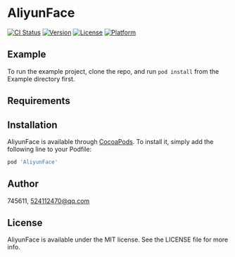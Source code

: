 # AliyunFace

[![CI Status](https://img.shields.io/travis/745611/AliyunFace.svg?style=flat)](https://travis-ci.org/745611/AliyunFace)
[![Version](https://img.shields.io/cocoapods/v/AliyunFace.svg?style=flat)](https://cocoapods.org/pods/AliyunFace)
[![License](https://img.shields.io/cocoapods/l/AliyunFace.svg?style=flat)](https://cocoapods.org/pods/AliyunFace)
[![Platform](https://img.shields.io/cocoapods/p/AliyunFace.svg?style=flat)](https://cocoapods.org/pods/AliyunFace)

## Example

To run the example project, clone the repo, and run `pod install` from the Example directory first.

## Requirements

## Installation

AliyunFace is available through [CocoaPods](https://cocoapods.org). To install
it, simply add the following line to your Podfile:

```ruby
pod 'AliyunFace'
```

## Author

745611, 524112470@qq.com

## License

AliyunFace is available under the MIT license. See the LICENSE file for more info.
